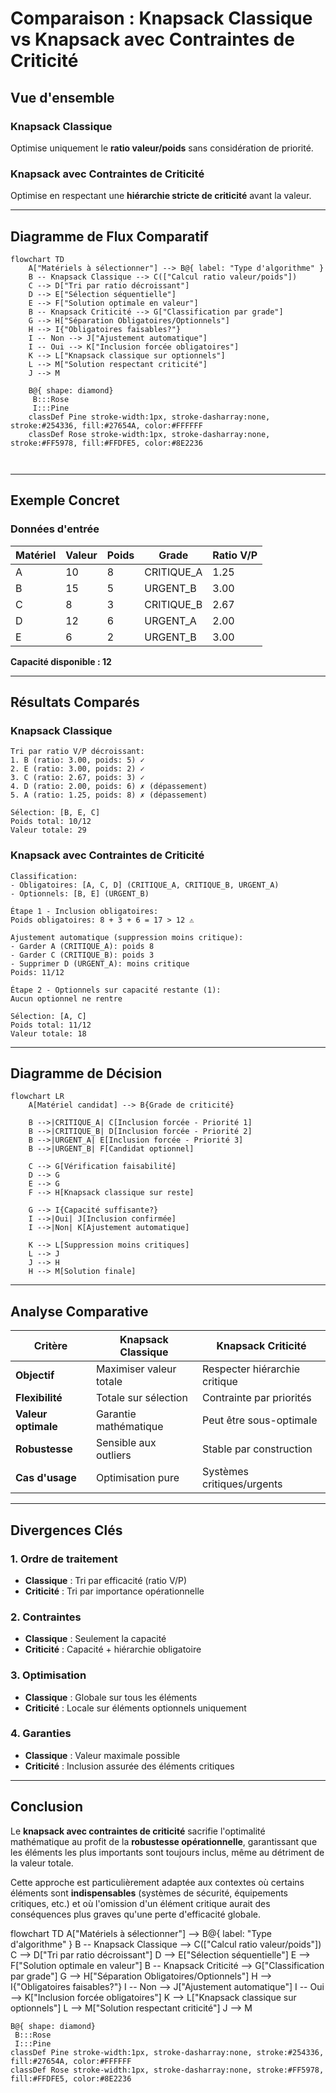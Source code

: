 # Comparaison : Knapsack Classique vs Knapsack avec Contraintes de Criticité

## Vue d'ensemble

### Knapsack Classique
Optimise uniquement le **ratio valeur/poids** sans considération de priorité.

### Knapsack avec Contraintes de Criticité
Optimise en respectant une **hiérarchie stricte de criticité** avant la valeur.

---

## Diagramme de Flux Comparatif

```mermaid
flowchart TD
    A["Matériels à sélectionner"] --> B@{ label: "Type d'algorithme" }
    B -- Knapsack Classique --> C(["Calcul ratio valeur/poids"])
    C --> D["Tri par ratio décroissant"]
    D --> E["Sélection séquentielle"]
    E --> F["Solution optimale en valeur"]
    B -- Knapsack Criticité --> G["Classification par grade"]
    G --> H["Séparation Obligatoires/Optionnels"]
    H --> I{"Obligatoires faisables?"}
    I -- Non --> J["Ajustement automatique"]
    I -- Oui --> K["Inclusion forcée obligatoires"]
    K --> L["Knapsack classique sur optionnels"]
    L --> M["Solution respectant criticité"]
    J --> M

    B@{ shape: diamond}
     B:::Rose
     I:::Pine
    classDef Pine stroke-width:1px, stroke-dasharray:none, stroke:#254336, fill:#27654A, color:#FFFFFF
    classDef Rose stroke-width:1px, stroke-dasharray:none, stroke:#FF5978, fill:#FFDFE5, color:#8E2236



```

---

## Exemple Concret

### Données d'entrée

| Matériel | Valeur | Poids | Grade | Ratio V/P |
|----------|--------|--------|--------|-----------|
| A        | 10     | 8      | CRITIQUE_A | 1.25 |
| B        | 15     | 5      | URGENT_B   | 3.00 |
| C        | 8      | 3      | CRITIQUE_B | 2.67 |
| D        | 12     | 6      | URGENT_A   | 2.00 |
| E        | 6      | 2      | URGENT_B   | 3.00 |

**Capacité disponible : 12**

---

## Résultats Comparés

### Knapsack Classique

```
Tri par ratio V/P décroissant:
1. B (ratio: 3.00, poids: 5) ✓
2. E (ratio: 3.00, poids: 2) ✓ 
3. C (ratio: 2.67, poids: 3) ✓
4. D (ratio: 2.00, poids: 6) ✗ (dépassement)
5. A (ratio: 1.25, poids: 8) ✗ (dépassement)

Sélection: [B, E, C]
Poids total: 10/12
Valeur totale: 29
```

### Knapsack avec Contraintes de Criticité

```
Classification:
- Obligatoires: [A, C, D] (CRITIQUE_A, CRITIQUE_B, URGENT_A)
- Optionnels: [B, E] (URGENT_B)

Étape 1 - Inclusion obligatoires:
Poids obligatoires: 8 + 3 + 6 = 17 > 12 ⚠️

Ajustement automatique (suppression moins critique):
- Garder A (CRITIQUE_A): poids 8
- Garder C (CRITIQUE_B): poids 3
- Supprimer D (URGENT_A): moins critique
Poids: 11/12

Étape 2 - Optionnels sur capacité restante (1):
Aucun optionnel ne rentre

Sélection: [A, C]
Poids total: 11/12
Valeur totale: 18
```

---

## Diagramme de Décision

```mermaid
flowchart LR
    A[Matériel candidat] --> B{Grade de criticité}
    
    B -->|CRITIQUE_A| C[Inclusion forcée - Priorité 1]
    B -->|CRITIQUE_B| D[Inclusion forcée - Priorité 2]
    B -->|URGENT_A| E[Inclusion forcée - Priorité 3]
    B -->|URGENT_B| F[Candidat optionnel]
    
    C --> G[Vérification faisabilité]
    D --> G
    E --> G
    F --> H[Knapsack classique sur reste]
    
    G --> I{Capacité suffisante?}
    I -->|Oui| J[Inclusion confirmée]
    I -->|Non| K[Ajustement automatique]
    
    K --> L[Suppression moins critiques]
    L --> J
    J --> H
    H --> M[Solution finale]
```

---

## Analyse Comparative

| Critère | Knapsack Classique | Knapsack Criticité |
|---------|-------------------|-------------------|
| **Objectif** | Maximiser valeur totale | Respecter hiérarchie critique |
| **Flexibilité** | Totale sur sélection | Contrainte par priorités |
| **Valeur optimale** | Garantie mathématique | Peut être sous-optimale |
| **Robustesse** | Sensible aux outliers | Stable par construction |
| **Cas d'usage** | Optimisation pure | Systèmes critiques/urgents |

---

## Divergences Clés

### 1. **Ordre de traitement**
- **Classique** : Tri par efficacité (ratio V/P)
- **Criticité** : Tri par importance opérationnelle

### 2. **Contraintes**
- **Classique** : Seulement la capacité
- **Criticité** : Capacité + hiérarchie obligatoire

### 3. **Optimisation**
- **Classique** : Globale sur tous les éléments
- **Criticité** : Locale sur éléments optionnels uniquement

### 4. **Garanties**
- **Classique** : Valeur maximale possible
- **Criticité** : Inclusion assurée des éléments critiques

---

## Conclusion

Le **knapsack avec contraintes de criticité** sacrifie l'optimalité mathématique au profit de la **robustesse opérationnelle**, garantissant que les éléments les plus importants sont toujours inclus, même au détriment de la valeur totale.

Cette approche est particulièrement adaptée aux contextes où certains éléments sont **indispensables** (systèmes de sécurité, équipements critiques, etc.) et où l'omission d'un élément critique aurait des conséquences plus graves qu'une perte d'efficacité globale.



flowchart TD
    A["Matériels à sélectionner"] --> B@{ label: "Type d'algorithme" }
    B -- Knapsack Classique --> C(["Calcul ratio valeur/poids"])
    C --> D["Tri par ratio décroissant"]
    D --> E["Sélection séquentielle"]
    E --> F["Solution optimale en valeur"]
    B -- Knapsack Criticité --> G["Classification par grade"]
    G --> H["Séparation Obligatoires/Optionnels"]
    H --> I{"Obligatoires faisables?"}
    I -- Non --> J["Ajustement automatique"]
    I -- Oui --> K["Inclusion forcée obligatoires"]
    K --> L["Knapsack classique sur optionnels"]
    L --> M["Solution respectant criticité"]
    J --> M

    B@{ shape: diamond}
     B:::Rose
     I:::Pine
    classDef Pine stroke-width:1px, stroke-dasharray:none, stroke:#254336, fill:#27654A, color:#FFFFFF
    classDef Rose stroke-width:1px, stroke-dasharray:none, stroke:#FF5978, fill:#FFDFE5, color:#8E2236




